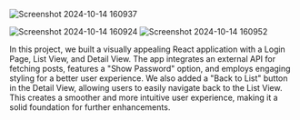 
![Screenshot 2024-10-14 160937](https://github.com/user-attachments/assets/316e08fc-4c43-4f7e-bca5-77c72d759624)

![Screenshot 2024-10-14 160924](https://github.com/user-attachments/assets/f370b80f-4c9e-437b-b0d2-2fa6fc623f53)
![Screenshot 2024-10-14 160952](https://github.com/user-attachments/assets/36974131-d851-4570-a45a-25239392806b)


In this project, we built a visually appealing React application with a Login Page, List View, and Detail View. The app integrates an external API for fetching posts, features a "Show Password" option, and employs engaging styling for a better user experience. We also added a "Back to List" button in the Detail View, allowing users to easily navigate back to the List View. This creates a smoother and more intuitive user experience, making it a solid foundation for further enhancements.
